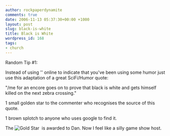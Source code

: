 ```yaml
---
author: rockpaperdynamite
comments: true
date: 2006-11-13 05:37:30+00:00 +1000
layout: post
slug: black-is-white
title: Black is White
wordpress_id: 168
tags:
- church
---
```


Random Tip #1:

Instead of using '</sarcasm>' online to indicate that you've been using some humor just use this adaptation of a great SciFi/Humor quote:

"/me for an encore goes on to prove that black is white and gets himself killed on the next zebra crossing."

1 small golden star to the commenter who recognises the source of this quote.

1 brown splotch to anyone who uses google to find it.

The ![Gold Star](http://members.optusnet.com.au/cerberos2/GoldStar.jpg)  is awarded to Dan. Now I feel like a silly game show host.
